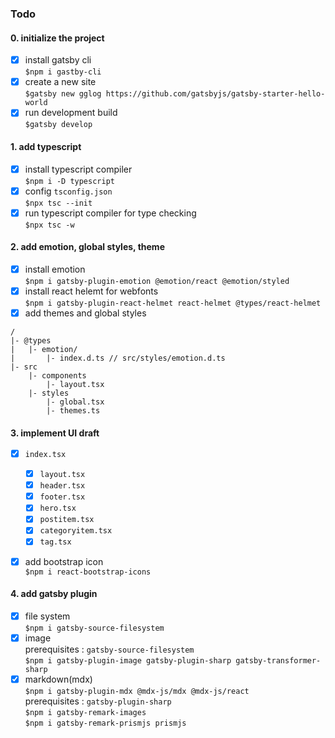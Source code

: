 ### Todo

#### 0. initialize the project

- [x] install gatsby cli  
       `$npm i gastby-cli`
- [x] create a new site  
       `$gatsby new gglog https://github.com/gatsbyjs/gatsby-starter-hello-world`
- [x] run development build  
       `$gatsby develop`

#### 1. add typescript

- [x] install typescript compiler  
       `$npm i -D typescript`
- [x] config `tsconfig.json`  
       `$npx tsc --init`
- [x] run typescript compiler for type checking  
       `$npx tsc -w`

#### 2. add emotion, global styles, theme

- [x] install emotion  
       `$npm i gatsby-plugin-emotion @emotion/react @emotion/styled`
- [x] install react helemt for webfonts  
       `$npm i gatsby-plugin-react-helmet react-helmet @types/react-helmet`
- [x] add themes and global styles

```
/
|- @types
|	|- emotion/
|		|- index.d.ts // src/styles/emotion.d.ts
|- src
	|- components
		|- layout.tsx
	|- styles
		|- global.tsx
		|- themes.ts
```

#### 3. implement UI draft

- [x] `index.tsx`

  - [x] `layout.tsx`
  - [x] `header.tsx`
  - [x] `footer.tsx`
  - [x] `hero.tsx`
  - [x] `postitem.tsx`
  - [x] `categoryitem.tsx`
  - [x] `tag.tsx`

- [x] add bootstrap icon  
       `$npm i react-bootstrap-icons`

#### 4. add gatsby plugin

- [x] file system  
       `$npm i gatsby-source-filesystem`
- [x] image  
       prerequisites : `gatsby-source-filesystem`  
       `$npm i gatsby-plugin-image gatsby-plugin-sharp gatsby-transformer-sharp`
- [x] markdown(mdx)  
       `$npm i gatsby-plugin-mdx @mdx-js/mdx @mdx-js/react`  
       prerequisites : `gatsby-plugin-sharp`  
       `$npm i gatsby-remark-images`  
       `$npm i gatsby-remark-prismjs prismjs`
